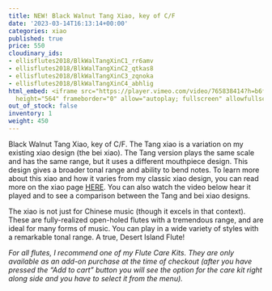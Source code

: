 ```yaml
---
title: NEW! Black Walnut Tang Xiao, key of C/F
date: '2023-03-14T16:13:14+00:00'
categories: xiao
published: true
price: 550
cloudinary_ids:
- ellisflutes2018/BlkWalTangXinC1_rr6amv
- ellisflutes2018/BlkWalTangXinC2_qtkas8
- ellisflutes2018/BlkWalTangXinC3_zqnoka
- ellisflutes2018/BlkWalTangXinC4_abhlig
html_embed: <iframe src="https://player.vimeo.com/video/765838414?h=b6f5e4b5a1" width="640"
  height="564" frameborder="0" allow="autoplay; fullscreen" allowfullscreen></iframe>
out_of_stock: false
inventory: 1
weight: 450
---
```


Black Walnut Tang Xiao, key of C/F.  The Tang xiao is a variation on my existing xiao design (the bei xiao).  The Tang version plays the same scale and has the same range, but it uses a different mouthpiece design.  This design gives a broader tonal range and ability to bend notes.  To learn more about this xiao and how it varies from my classic xiao design, you can read more on the xiao page [HERE](https://www.ellisflutes.com/world-flutes/xiao).  You can also watch the video below hear it played and to see a comparison between the Tang and bei xiao designs.

The xiao is not just for Chinese music (though it excels in that context). These are fully-realized open-holed flutes with a tremendous range, and are ideal for many forms of music. You can play in a wide variety of styles with a remarkable tonal range. A true, Desert Island Flute! 

*For all flutes, I recommend one of my Flute Care Kits. They are only available as an add-on purchase at the time of checkout (after you have pressed the “Add to cart” button you will see the option for the care kit right along side and you have to select it from the menu).*